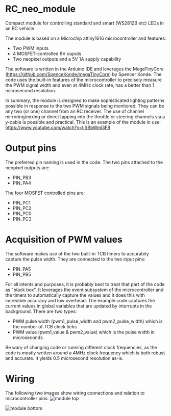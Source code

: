 # RC_neo_module
Compact module for controlling standard and smart (WS2812B etc) LEDs in an RC vehicle

The module is based on a Microchip attiny1616 microcontroller and features:
* Two PWM inputs
* 4 MOSFET-controlled 6V ouputs
* Two neopixel outputs and a 5V 1A supply capability

The software is written in the Arduino IDE and leverages the MegaTinyCore (https://github.com/SpenceKonde/megaTinyCore) by Spencer Konde.
The code uses the built-in features of the microcontroller to precisely measure the PWM signal width and even at 4MHz clock rate, has a better than 1 microsecond resolution.

In summary, the module is designed to make sophisticated lighting patterns possible in response to the two PWM signals being monitored. They can be any two (or one) channel from an RC receiver. The use of channel mirroring/mixing or direct tapping into the throttle or steering channels via a y-cable is possible and practical.
This is an example of the module in use: https://www.youtube.com/watch?v=tlSBbWml3F8

# Output pins
The preferred pin naming is used in the code. The two pins attached to the neopixel outputs are:
* PIN_PB3
* PIN_PA4

The four MOSFET controlled pins are:
* PIN_PC1
* PIN_PC2
* PIN_PC0
* PIN_PC3

# Acquisition of PWM values
The software makes use of the two built-in TCB timers to accurately capture the pulse width. They are connected to the two input pins:
* PIN_PA5
* PIN_PB5

For all intents and purposes, it is probably best to treat that part of the code as "black box". It leverages the event subsystem of the microcontroller and the timers to automatically capture the values and it does this with incredible accuracy and low overhead. The example code captures the current values in global variables that are updated by interrupts in the background. There are two types:
* PWM pulse width (pwm1_pulse_width and pwm2_pulse_width) which is the number of TCB clock ticks
* PWM value (pwm1_value & pwm2_value) which is the pulse width in microseconds

Be wary of changing code or running different clock frequencies, as the code is mostly written around a 4MHz clock frequency which is both robust and accurate. It yields 0.5 microsecond resolution as-is.

# Wiring
The following two images show wiring connections and relation to microcontroller pins:
![module top](https://github.com/grandaspanna/RC_neo_module/assets/54263749/e3e204ba-5f4c-443d-b25c-0ae177e194ee)

![module bottom](https://github.com/grandaspanna/RC_neo_module/assets/54263749/92f1f984-7bd2-4234-8e54-d1a064a94008)


